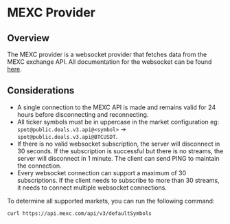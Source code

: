 # MEXC Provider

## Overview

The MEXC provider is a websocket provider that fetches data from the MEXC exchange API. All documentation for the websocket can be found [here](https://mexcdevelop.github.io/apidocs/spot_v3_en/#websocket-market-streams).


## Considerations

* A single connection to the MEXC API is made and remains valid for 24 hours before disconnecting and reconnecting. 
* All ticker symbols must be in uppercase in the market configuration eg: `spot@public.deals.v3.api@<symbol>` -> `spot@public.deals.v3.api@BTCUSDT`.
* If there is no valid websocket subscription, the server will disconnect in 30 seconds. If the subscription is successful but there is no streams, the server will disconnect in 1 minute. The client can send PING to maintain the connection.
* Every websocket connection can support a maximum of 30 subscriptions. If the client needs to subscribe to more than 30 streams, it needs to connect multiple websocket connections.

To determine all supported markets, you can run the following command:

```bash
curl https://api.mexc.com/api/v3/defaultSymbols 
```
